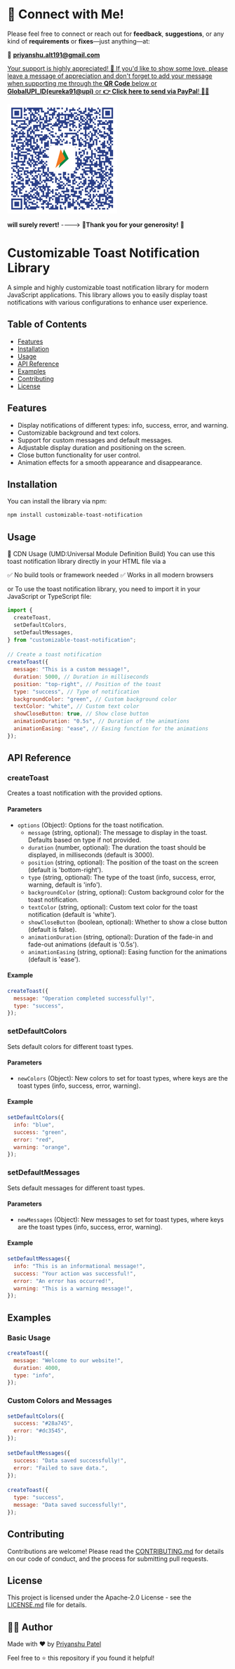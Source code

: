 # 🌟 Connect with Me!

Please feel free to connect or reach out for **feedback**, **suggestions**, or any kind of **requirements** or **fixes**—just anything—at:

📧 **priyanshu.alt191@gmail.com**

<u>Your support is highly appreciated! 🙌 If you'd like to show some love, please leave a message of appreciation and don't forget to add your message when supporting me through the **QR Code** below
or
**GlobalUPI_ID(eureka91@upi)**
or
**👉 [Click here to send via PayPal](https://paypal.me/priyanshupatel1)**! 💬💖
</u>

![Support Me](https://github.com/sammy-cool/support_qr/blob/eb14a600e04dc48dacab11e22cd28f18a31f7a12/support_qr.png)

**will surely revert!**
---->
**💖Thank you for your generosity!** 🙏

# Customizable Toast Notification Library

A simple and highly customizable toast notification library for modern JavaScript applications. This library allows you to easily display toast notifications with various configurations to enhance user experience.

## Table of Contents

- [Features](#features)
- [Installation](#installation)
- [Usage](#usage)
- [API Reference](#api-reference)
- [Examples](#examples)
- [Contributing](#contributing)
- [License](#license)

## Features

- Display notifications of different types: info, success, error, and warning.
- Customizable background and text colors.
- Support for custom messages and default messages.
- Adjustable display duration and positioning on the screen.
- Close button functionality for user control.
- Animation effects for a smooth appearance and disappearance.

## Installation

You can install the library via npm:

```bash
npm install customizable-toast-notification
```

## Usage

🔌 CDN Usage (UMD:Universal Module Definition Build)
You can use this toast notification library directly in your HTML file via a <script> tag:

<script src="https://cdn.jsdelivr.net/npm/customizable-toast-notification/dist/index.umd.js"></script>
<script>
  customizableToast.createToast({
    message: "Hello from the browser!",
    type: "success",
    position: "top-center",
    duration: 4000
  });
</script>

✅ No build tools or framework needed
✅ Works in all modern browsers

or To use the toast notification library, you need to import it in your JavaScript or TypeScript file:

```javascript
import {
  createToast,
  setDefaultColors,
  setDefaultMessages,
} from "customizable-toast-notification";

// Create a toast notification
createToast({
  message: "This is a custom message!",
  duration: 5000, // Duration in milliseconds
  position: "top-right", // Position of the toast
  type: "success", // Type of notification
  backgroundColor: "green", // Custom background color
  textColor: "white", // Custom text color
  showCloseButton: true, // Show close button
  animationDuration: "0.5s", // Duration of the animations
  animationEasing: "ease", // Easing function for the animations
});
```

## API Reference

### createToast

Creates a toast notification with the provided options.

#### Parameters

- `options` (Object): Options for the toast notification.
  - `message` (string, optional): The message to display in the toast. Defaults based on type if not provided.
  - `duration` (number, optional): The duration the toast should be displayed, in milliseconds (default is 3000).
  - `position` (string, optional): The position of the toast on the screen (default is 'bottom-right').
  - `type` (string, optional): The type of the toast (info, success, error, warning, default is 'info').
  - `backgroundColor` (string, optional): Custom background color for the toast notification.
  - `textColor` (string, optional): Custom text color for the toast notification (default is 'white').
  - `showCloseButton` (boolean, optional): Whether to show a close button (default is false).
  - `animationDuration` (string, optional): Duration of the fade-in and fade-out animations (default is '0.5s').
  - `animationEasing` (string, optional): Easing function for the animations (default is 'ease').

#### Example

```javascript
createToast({
  message: "Operation completed successfully!",
  type: "success",
});
```

### setDefaultColors

Sets default colors for different toast types.

#### Parameters

- `newColors` (Object): New colors to set for toast types, where keys are the toast types (info, success, error, warning).

#### Example

```javascript
setDefaultColors({
  info: "blue",
  success: "green",
  error: "red",
  warning: "orange",
});
```

### setDefaultMessages

Sets default messages for different toast types.

#### Parameters

- `newMessages` (Object): New messages to set for toast types, where keys are the toast types (info, success, error, warning).

#### Example

```javascript
setDefaultMessages({
  info: "This is an informational message!",
  success: "Your action was successful!",
  error: "An error has occurred!",
  warning: "This is a warning message!",
});
```

## Examples

### Basic Usage

```javascript
createToast({
  message: "Welcome to our website!",
  duration: 4000,
  type: "info",
});
```

### Custom Colors and Messages

```javascript
setDefaultColors({
  success: "#28a745",
  error: "#dc3545",
});

setDefaultMessages({
  success: "Data saved successfully!",
  error: "Failed to save data.",
});

createToast({
  type: "success",
  message: "Data saved successfully!",
});
```

## Contributing

Contributions are welcome! Please read the [CONTRIBUTING.md]() for details on our code of conduct, and the process for submitting pull requests.

## License

This project is licensed under the Apache-2.0 License - see the [LICENSE.md](LICENSE) file for details.

## 👨‍💻 Author

Made with ❤️ by [Priyanshu Patel](https://github.com/sammy-cool/customizable-toast-notification)

Feel free to ⭐ this repository if you found it helpful!
